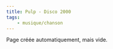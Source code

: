 ```yaml
---
title: Pulp - Disco 2000
tags:
    - musique/chanson
---
```


Page créée automatiquement, mais vide.
